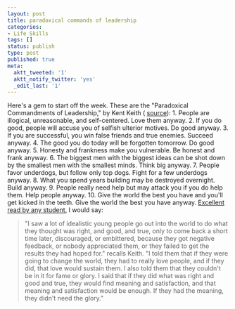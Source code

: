 ```yaml
---
layout: post
title: paradoxical commands of leadership
categories:
- Life Skills
tags: []
status: publish
type: post
published: true
meta:
  aktt_tweeted: '1'
  aktt_notify_twitter: 'yes'
  _edit_last: '1'
---
```

Here's a gem to start off the week. These are the "Paradoxical Commandments of Leadership," by Kent Keith ( [source](http://www.paradoxicalcommandments.com/origin.html)): 1. People are illogical, unreasonable, and self-centered. Love them anyway. 2. If you do good, people will accuse you of selfish ulterior motives. Do good anyway. 3. If you are successful, you win false friends and true enemies. Succeed anyway. 4. The good you do today will be forgotten tomorrow. Do good anyway. 5. Honesty and frankness make you vulnerable. Be honest and frank anyway. 6. The biggest men with the biggest ideas can be shot down by the smallest men with the smallest minds. Think big anyway. 7. People favor underdogs, but follow only top dogs. Fight for a few underdogs anyway. 8. What you spend years building may be destroyed overnight. Build anyway. 9. People really need help but may attack you if you do help them. Help people anyway. 10. Give the world the best you have and you'll get kicked in the teeth. Give the world the best you have anyway. [Excellent read by any student](http://www.paradoxicalcommandments.com/origin.html), I would say:

>  

> "I saw a lot of idealistic young people go out into the world to do what they thought was right, and good, and true, only to come back a short time later, discouraged, or embittered, because they got negative feedback, or nobody appreciated them, or they failed to get the results they had hoped for." recalls Keith. "I told them that if they were going to change the world, they had to really love people, and if they did, that love would sustain them. I also told them that they couldn't be in it for fame or glory. I said that if they did what was right and good and true, they would find meaning and satisfaction, and that meaning and satisfaction would be enough. If they had the meaning, they didn't need the glory."

